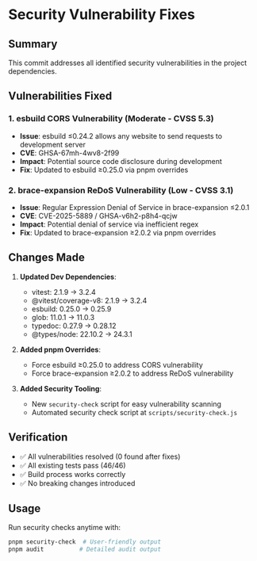# Security Vulnerability Fixes

## Summary

This commit addresses all identified security vulnerabilities in the project dependencies.

## Vulnerabilities Fixed

### 1. esbuild CORS Vulnerability (Moderate - CVSS 5.3)
- **Issue**: esbuild ≤0.24.2 allows any website to send requests to development server
- **CVE**: GHSA-67mh-4wv8-2f99  
- **Impact**: Potential source code disclosure during development
- **Fix**: Updated to esbuild ≥0.25.0 via pnpm overrides

### 2. brace-expansion ReDoS Vulnerability (Low - CVSS 3.1)
- **Issue**: Regular Expression Denial of Service in brace-expansion ≤2.0.1
- **CVE**: CVE-2025-5889 / GHSA-v6h2-p8h4-qcjw
- **Impact**: Potential denial of service via inefficient regex
- **Fix**: Updated to brace-expansion ≥2.0.2 via pnpm overrides

## Changes Made

1. **Updated Dev Dependencies**:
   - vitest: 2.1.9 → 3.2.4
   - @vitest/coverage-v8: 2.1.9 → 3.2.4
   - esbuild: 0.25.0 → 0.25.9
   - glob: 11.0.1 → 11.0.3
   - typedoc: 0.27.9 → 0.28.12
   - @types/node: 22.10.2 → 24.3.1

2. **Added pnpm Overrides**:
   - Force esbuild ≥0.25.0 to address CORS vulnerability
   - Force brace-expansion ≥2.0.2 to address ReDoS vulnerability

3. **Added Security Tooling**:
   - New `security-check` script for easy vulnerability scanning
   - Automated security check script at `scripts/security-check.js`

## Verification

- ✅ All vulnerabilities resolved (0 found after fixes)
- ✅ All existing tests pass (46/46)
- ✅ Build process works correctly
- ✅ No breaking changes introduced

## Usage

Run security checks anytime with:
```bash
pnpm security-check  # User-friendly output
pnpm audit          # Detailed audit output
```
